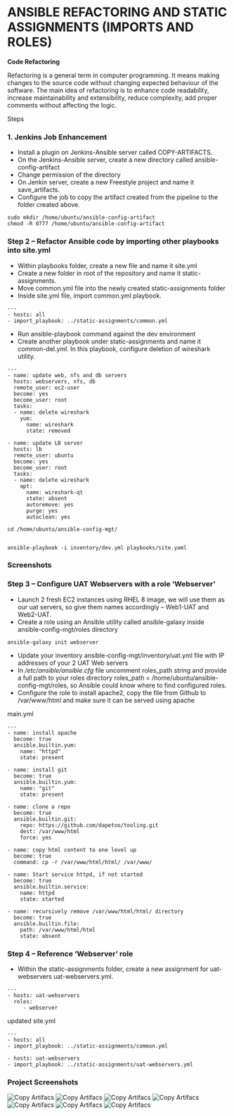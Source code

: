 
# ANSIBLE REFACTORING AND STATIC ASSIGNMENTS (IMPORTS AND ROLES)

**Code Refactoring**

Refactoring is a general term in computer programming. It means making changes to the source code without changing expected behaviour of the software. The main idea of refactoring is to enhance code readability, increase maintainability and extensibility, reduce complexity, add proper comments without affecting the logic.

Steps

### 1. Jenkins Job Enhancement
- Install a plugin on Jenkins-Ansible server called COPY-ARTIFACTS.
- On the Jenkins-Ansible server, create a new directory called ansible-config-artifact
- Change permission of the directory
- On Jenkin server, create a new Freestyle project and name it save_artifacts.
- Configure the job to copy the artifact created from the pipeline to the folder created above.

```
sudo mkdir /home/ubuntu/ansible-config-artifact
chmod -R 0777 /home/ubuntu/ansible-config-artifact
```

### Step 2 – Refactor Ansible code by importing other playbooks into site.yml
- Within playbooks folder, create a new file and name it site.yml
- Create a new folder in root of the repository and name it static-assignments.
- Move common.yml file into the newly created static-assignments folder
- Inside site.yml file, import common.yml playbook.

```
---
- hosts: all
- import_playbook: ../static-assignments/common.yml
```

- Run ansible-playbook command against the dev environment
- Create another playbook under static-assignments and name it common-del.yml. In this playbook, configure deletion of wireshark utility.

```
---
- name: update web, nfs and db servers
  hosts: webservers, nfs, db
  remote_user: ec2-user
  become: yes
  become_user: root
  tasks:
  - name: delete wireshark
    yum:
      name: wireshark
      state: removed

- name: update LB server
  hosts: lb
  remote_user: ubuntu
  become: yes
  become_user: root
  tasks:
  - name: delete wireshark
    apt:
      name: wireshark-qt
      state: absent
      autoremove: yes
      purge: yes
      autoclean: yes
```

```
cd /home/ubuntu/ansible-config-mgt/


ansible-playbook -i inventory/dev.yml playbooks/site.yaml
```

### Screenshots

### Step 3 – Configure UAT Webservers with a role ‘Webserver’

- Launch 2 fresh EC2 instances using RHEL 8 image, we will use them as our uat servers, so give them names accordingly – Web1-UAT and Web2-UAT.
- Create a role using an Ansible utility called ansible-galaxy inside ansible-config-mgt/roles directory
```
ansible-galaxy init webserver
```

- Update your inventory ansible-config-mgt/inventory/uat.yml file with IP addresses of your 2 UAT Web servers
- In */etc/ansible/ansible.cfg* file uncomment roles_path string and provide a full path to your roles directory roles_path    = /home/ubuntu/ansible-config-mgt/roles, so Ansible could know where to find configured roles.
- Configure the role to install apache2, copy the file from Github to /var/www/html and make sure it can be served using apache

main.yml 
```
---
- name: install apache
  become: true
  ansible.builtin.yum:
    name: "httpd"
    state: present

- name: install git
  become: true
  ansible.builtin.yum:
    name: "git"
    state: present

- name: clone a repo
  become: true
  ansible.builtin.git:
    repo: https://github.com/dapetoo/tooling.git
    dest: /var/www/html
    force: yes

- name: copy html content to one level up
  become: true
  command: cp -r /var/www/html/html/ /var/www/

- name: Start service httpd, if not started
  become: true
  ansible.builtin.service:
    name: httpd
    state: started

- name: recursively remove /var/www/html/html/ directory
  become: true
  ansible.builtin.file:
    path: /var/www/html/html
    state: absent
```

### Step 4 – Reference ‘Webserver’ role
- Within the static-assignments folder, create a new assignment for uat-webservers uat-webservers.yml.

```
---
- hosts: uat-webservers
  roles:
     - webserver
```

updated site.yml
```
---
- hosts: all
- import_playbook: ../static-assignments/common.yml

- hosts: uat-webservers
- import_playbook: ../static-assignments/uat-webservers.yml
```

### Project Screenshots
![Copy Artifacs](https://github.com/scholarship-task/tooling/blob/master/project-12/screenshots/project12-jenkins-plugin-copy-artifact.png)
![Copy Artifacs](https://github.com/scholarship-task/tooling/blob/master/project-12/screenshots/project12-copy-artifact.png)
![Copy Artifacs](https://github.com/scholarship-task/tooling/blob/master/project-12/screenshots/project12-save-artifact.png)
![Copy Artifacs](https://github.com/scholarship-task/tooling/blob/master/project-12/screenshots/project12-save-artifacts.png)
![Copy Artifacs](https://github.com/scholarship-task/tooling/blob/master/project-12/screenshots/project12-ansible-playbook.png)
![Copy Artifacs](https://github.com/scholarship-task/tooling/blob/master/project-12/screenshots/project12-ansible-uat-servers.png)
![Copy Artifacs](https://github.com/scholarship-task/tooling/blob/master/project-12/screenshots/project12-app-ui.png)
